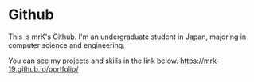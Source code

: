 # Github
This is mrK's Github. I'm an undergraduate student in Japan, majoring in computer science and engineering.

You can see my projects and skills in the link below.
https://mrk-19.github.io/portfolio/
